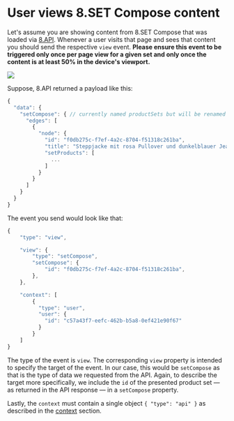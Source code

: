 # User views 8.SET Compose content

Let's assume you are showing content from 8.SET Compose that was loaded via [8.API](../../../api/8.set-compose/). Whenever a user visits that page and sees that content you should send the respective `view` event. **Please ensure this event to be triggered only once per page view for a given set and only once the content is at least 50% in the device's viewport.**

![](../../../.gitbook/assets/viewcontent.gif)

Suppose, 8.API returned a payload like this:

```javascript
{
  "data": {
    "setCompose": { // currently named productSets but will be renamed
      "edges": [
        {
          "node": {
            "id": "f0db275c-f7ef-4a2c-8704-f51318c261ba",
            "title": "Steppjacke mit rosa Pullover und dunkelblauer Jeanshose",            
            "setProducts": [
              ...
            ]
          }
        }
      ]
    }
  }
}          
```

The event you send would look like that:

```javascript
{ 
	"type": "view",

	"view": {
		"type": "setCompose",
		"setCompose": {
			"id": "f0db275c-f7ef-4a2c-8704-f51318c261ba",
		},
	},

	"context": [
		{
		  "type": "user",
		  "user": {
		    "id": "c57a43f7-eefc-462b-b5a8-0ef421e90f67"
		  }
		}
	]
}
```

The type of the event is `view`. The corresponding `view` property is intended to specify the target of the event. In our case, this would be `setCompose` as that is the type of data we requested from the API. Again, to describe the target more specifically, we include the `id` of the presented product set — as returned in the API response — in a `setCompose` property.

Lastly, the `context` must contain a single object  `{ "type": "api" }` as described in the [context](../../general/context.md) section.

